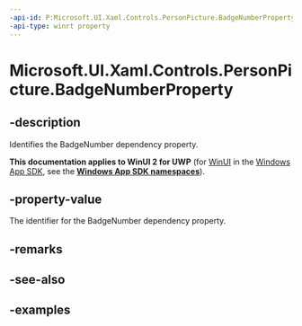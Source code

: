 ```yaml
---
-api-id: P:Microsoft.UI.Xaml.Controls.PersonPicture.BadgeNumberProperty
-api-type: winrt property
---
```

<!-- Property syntax.
public DependencyProperty BadgeNumberProperty { get; }
-->

# Microsoft.UI.Xaml.Controls.PersonPicture.BadgeNumberProperty


## -description

Identifies the BadgeNumber dependency property.


**This documentation applies to WinUI 2 for UWP** (for [WinUI](/windows/apps/winui/winui3/) in the [Windows App SDK](/windows/apps/windows-app-sdk/), see the **[Windows App SDK namespaces](/windows/windows-app-sdk/api/winrt/)**).

## -property-value

The identifier for the BadgeNumber dependency property.


## -remarks


## -see-also


## -examples


